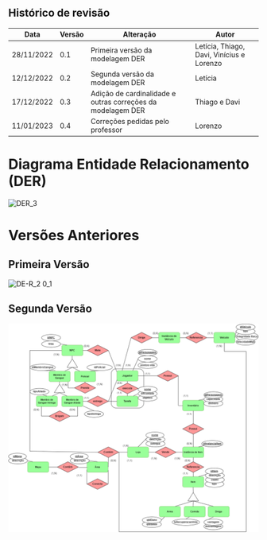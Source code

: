 ## Histórico de revisão

  |Data|Versão|Alteração|Autor| 
  |----|------|---------|-----|
  |28/11/2022|0.1|Primeira versão da modelagem DER |Letícia, Thiago, Davi, Vinícius e Lorenzo|
  |12/12/2022|0.2|Segunda versão da modelagem DER |Letícia|
  |17/12/2022|0.3|Adição de cardinalidade e outras correções da modelagem DER |Thiago e Davi|
  |11/01/2023|0.4|Correções pedidas pelo professor|Lorenzo|
  
  # Diagrama Entidade Relacionamento (DER)
  
  ![DER_3](https://user-images.githubusercontent.com/54644579/212221727-ca4ebaf3-dfe4-498a-83ea-fd8f7ec608ef.png)
  
  # Versões Anteriores
  ## Primeira Versão
  
  ![DE-R_2 0_1](https://user-images.githubusercontent.com/72623771/207428956-d638ae93-15a1-4b3f-9c3a-eec15d5f8bf1.png)

  ## Segunda Versão
  
  ![DE-R_2 0_2](images/dER-GTA-att.png)

